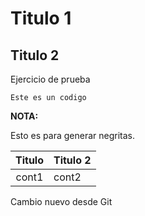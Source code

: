 # Titulo 1
## Titulo 2

Ejercicio de prueba

```
Este es un codigo
```

**NOTA:** 

Esto es para generar negritas.


| Titulo | Titulo 2 |
| :------: | -------- |
| cont1 | cont2 |
Cambio nuevo desde Git
